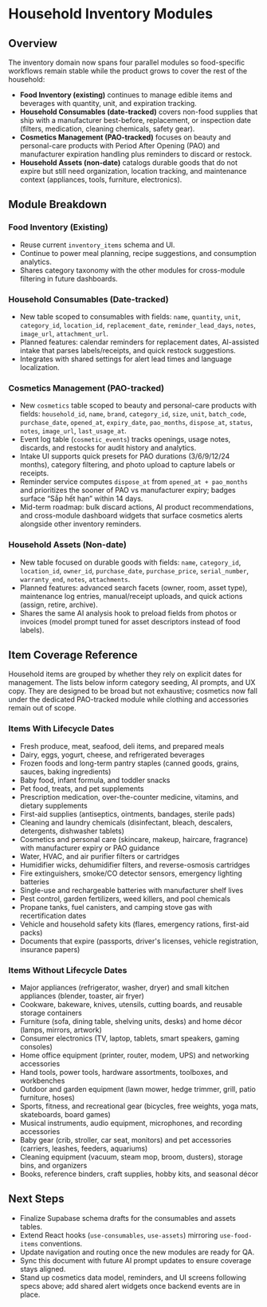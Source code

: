 # Household Inventory Modules

## Overview
The inventory domain now spans four parallel modules so food-specific workflows remain stable while the product grows to cover the rest of the household:
- **Food Inventory (existing)** continues to manage edible items and beverages with quantity, unit, and expiration tracking.
- **Household Consumables (date-tracked)** covers non-food supplies that ship with a manufacturer best-before, replacement, or inspection date (filters, medication, cleaning chemicals, safety gear).
- **Cosmetics Management (PAO-tracked)** focuses on beauty and personal-care products with Period After Opening (PAO) and manufacturer expiration handling plus reminders to discard or restock.
- **Household Assets (non-date)** catalogs durable goods that do not expire but still need organization, location tracking, and maintenance context (appliances, tools, furniture, electronics).

## Module Breakdown
### Food Inventory (Existing)
- Reuse current `inventory_items` schema and UI.
- Continue to power meal planning, recipe suggestions, and consumption analytics.
- Shares category taxonomy with the other modules for cross-module filtering in future dashboards.

### Household Consumables (Date-tracked)
- New table scoped to consumables with fields: `name`, `quantity`, `unit`, `category_id`, `location_id`, `replacement_date`, `reminder_lead_days`, `notes`, `image_url`, `attachment_url`.
- Planned features: calendar reminders for replacement dates, AI-assisted intake that parses labels/receipts, and quick restock suggestions.
- Integrates with shared settings for alert lead times and language localization.

### Cosmetics Management (PAO-tracked)
- New `cosmetics` table scoped to beauty and personal-care products with fields: `household_id`, `name`, `brand`, `category_id`, `size`, `unit`, `batch_code`, `purchase_date`, `opened_at`, `expiry_date`, `pao_months`, `dispose_at`, `status`, `notes`, `image_url`, `last_usage_at`.
- Event log table (`cosmetic_events`) tracks openings, usage notes, discards, and restocks for audit history and analytics.
- Intake UI supports quick presets for PAO durations (3/6/9/12/24 months), category filtering, and photo upload to capture labels or receipts.
- Reminder service computes `dispose_at` from `opened_at + pao_months` and prioritizes the sooner of PAO vs manufacturer expiry; badges surface “Sắp hết hạn” within 14 days.
- Mid-term roadmap: bulk discard actions, AI product recommendations, and cross-module dashboard widgets that surface cosmetics alerts alongside other inventory reminders.

### Household Assets (Non-date)
- New table focused on durable goods with fields: `name`, `category_id`, `location_id`, `owner_id`, `purchase_date`, `purchase_price`, `serial_number`, `warranty_end`, `notes`, `attachments`.
- Planned features: advanced search facets (owner, room, asset type), maintenance log entries, manual/receipt uploads, and quick actions (assign, retire, archive).
- Shares the same AI analysis hook to preload fields from photos or invoices (model prompt tuned for asset descriptors instead of food labels).

## Item Coverage Reference
Household items are grouped by whether they rely on explicit dates for management. The lists below inform category seeding, AI prompts, and UX copy. They are designed to be broad but not exhaustive; cosmetics now fall under the dedicated PAO-tracked module while clothing and accessories remain out of scope.

### Items With Lifecycle Dates
- Fresh produce, meat, seafood, deli items, and prepared meals
- Dairy, eggs, yogurt, cheese, and refrigerated beverages
- Frozen foods and long-term pantry staples (canned goods, grains, sauces, baking ingredients)
- Baby food, infant formula, and toddler snacks
- Pet food, treats, and pet supplements
- Prescription medication, over-the-counter medicine, vitamins, and dietary supplements
- First-aid supplies (antiseptics, ointments, bandages, sterile pads)
- Cleaning and laundry chemicals (disinfectant, bleach, descalers, detergents, dishwasher tablets)
- Cosmetics and personal care (skincare, makeup, haircare, fragrance) with manufacturer expiry or PAO guidance
- Water, HVAC, and air purifier filters or cartridges
- Humidifier wicks, dehumidifier filters, and reverse-osmosis cartridges
- Fire extinguishers, smoke/CO detector sensors, emergency lighting batteries
- Single-use and rechargeable batteries with manufacturer shelf lives
- Pest control, garden fertilizers, weed killers, and pool chemicals
- Propane tanks, fuel canisters, and camping stove gas with recertification dates
- Vehicle and household safety kits (flares, emergency rations, first-aid packs)
- Documents that expire (passports, driver's licenses, vehicle registration, insurance papers)

### Items Without Lifecycle Dates
- Major appliances (refrigerator, washer, dryer) and small kitchen appliances (blender, toaster, air fryer)
- Cookware, bakeware, knives, utensils, cutting boards, and reusable storage containers
- Furniture (sofa, dining table, shelving units, desks) and home décor (lamps, mirrors, artwork)
- Consumer electronics (TV, laptop, tablets, smart speakers, gaming consoles)
- Home office equipment (printer, router, modem, UPS) and networking accessories
- Hand tools, power tools, hardware assortments, toolboxes, and workbenches
- Outdoor and garden equipment (lawn mower, hedge trimmer, grill, patio furniture, hoses)
- Sports, fitness, and recreational gear (bicycles, free weights, yoga mats, skateboards, board games)
- Musical instruments, audio equipment, microphones, and recording accessories
- Baby gear (crib, stroller, car seat, monitors) and pet accessories (carriers, leashes, feeders, aquariums)
- Cleaning equipment (vacuum, steam mop, broom, dusters), storage bins, and organizers
- Books, reference binders, craft supplies, hobby kits, and seasonal décor

## Next Steps
- Finalize Supabase schema drafts for the consumables and assets tables.
- Extend React hooks (`use-consumables`, `use-assets`) mirroring `use-food-items` conventions.
- Update navigation and routing once the new modules are ready for QA.
- Sync this document with future AI prompt updates to ensure coverage stays aligned.
- Stand up cosmetics data model, reminders, and UI screens following specs above; add shared alert widgets once backend events are in place.
